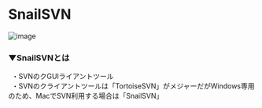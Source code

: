 # SnailSVN
![image](https://user-images.githubusercontent.com/81621944/209935506-7d72f896-ae7d-487e-9fbe-649e174986f7.png)

### ▼SnailSVNとは
&ensp;・SVNのクGUIライアントツール<br>
&ensp;・SVNのクライアントツールは「TortoiseSVN」がメジャーだがWindows専用のため、MacでSVN利用する場合は「SnailSVN」<br>
<br>
